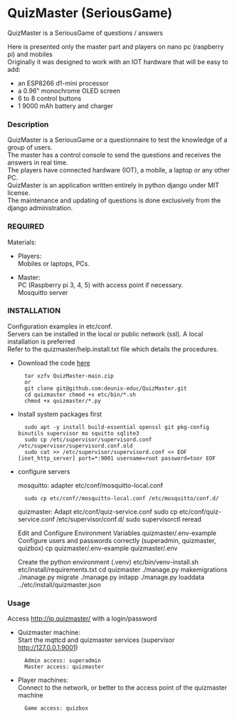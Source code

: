 # QuizMaster (SeriousGame)
QuizMaster is a SeriousGame of questions / answers

Here is presented only the master part and players on nano pc (raspberry pi) and mobiles<br>
Originally it was designed to work with an IOT hardware that will be easy to add:

- an ESP8266 d1-mini processor
- a 0.96" monochrome OLED screen
- 6 to 8 control buttons
- 1 9000 mAh battery and charger

### Description
QuizMaster is a SeriousGame or a questionnaire to test the knowledge of a group of users.<br>
The master has a control console to send the questions and receives the answers in real time.<br>
The players have connected hardware (IOT), a mobile, a laptop or any other PC.<br>
QuizMaster is an application written entirely in python django under MIT license.<br>
The maintenance and updating of questions is done exclusively from the django administration.<br>

### REQUIRED
Materials:
- Players:<br>
Mobiles or laptops, PCs.

- Master:<br>
PC (Raspberry pi 3, 4, 5) with access point if necessary.<br>
Mosquitto server

### INSTALLATION
Configuration examples in etc/conf.<br>
Servers can be installed in the local or public network (ssl). A local installation is preferred<br>
Refer to the quizmaster/help.install.txt file which details the procedures.

- Download the code [here](https://github.com/deunix-educ/QuizMaster) 

        tar xzfv QuizMaster-main.zip 
        or 
        git clone git@github.com:deunix-educ/QuizMaster.git 
        cd quizmaster chmod +x etc/bin/*.sh 
        chmod +x quizmaster/*.py 

- Install system packages first 

        sudo apt -y install build-essential openssl git pkg-config binutils supervisor mo squitto sqlite3 
        sudo cp /etc/supervisor/supervisord.conf /etc/supervisor/supervisord.conf.old 
        sudo cat >> /etc/supervisor/supervisord.conf << EOF [inet_http_server] port=*:9001 username=root password=toor EOF 

- configure servers<br>

    mosquitto: adapter etc/conf/mosquitto-local.conf

        sudo cp etc/conf//mosquitto-local.conf /etc/mosquitto/conf.d/

    quizmaster: Adapt etc/conf/quiz-service.conf
        sudo cp etc/conf/quiz-service.conf /etc/supervisor/conf.d/
        sudo supervisorctl reread

    Edit and Configure Environment Variables quizmaster/.env-example
        Configure users and passwords correctly (superadmin, quizmaster, quizbox)
        cp quizmaster/.env-example quizmaster/.env

    Create the python environment (.venv)
        etc/bin/venv-install.sh etc/install/requirements.txt
        cd quizmaster
        ./manage.py makemigrations
        ./manage.py migrate
        ./manage.py initapp
        ./manage.py loaddata ../etc/install/quizmaster.json

### Usage
Access http://ip.quizmaster/ with a login/password

- Quizmaster machine:<br>
    Start the mqttcd and quizmaster services (supervisor http://127.0.0.1:9001)

        Admin access: superadmin
        Master access: quizmaster

- Player machines:<br>
    Connect to the network, or better to the access point of the quizmaster machine

        Game access: quizbox
    